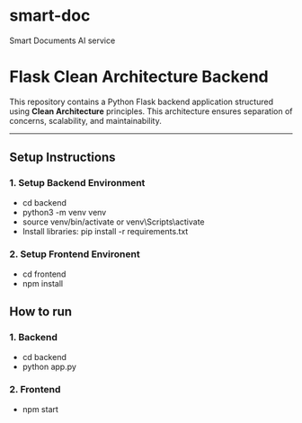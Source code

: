 # smart-doc
Smart Documents AI service


# Flask Clean Architecture Backend

This repository contains a Python Flask backend application structured using **Clean Architecture** principles. This architecture ensures separation of concerns, scalability, and maintainability.

---


## **Setup Instructions**

### 1. Setup Backend Environment

- cd backend
- python3 -m venv venv
- source venv/bin/activate or venv\Scripts\activate
- Install libraries: pip install -r requirements.txt

### 2. Setup Frontend Environent

- cd frontend
- npm install

## **How to run**

### 1. Backend
- cd backend
- python app.py

### 2. Frontend
- npm start
